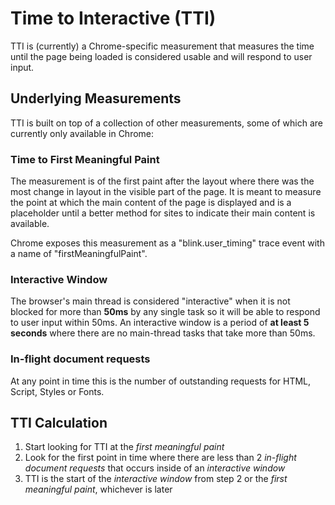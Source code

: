 # Time to Interactive (TTI)
TTI is (currently) a Chrome-specific measurement that measures the time until the page being loaded is considered usable and will respond to user input.

## Underlying Measurements
TTI is built on top of a collection of other measurements, some of which are currently only available in Chrome:

### Time to First Meaningful Paint
The measurement is of the first paint after the layout where there was the most change in layout in the visible part of the page.  It is meant to measure the point at which the main content of the page is displayed and is a placeholder until a better method for sites to indicate their main content is available.

Chrome exposes this measurement as a "blink.user_timing" trace event with a name of "firstMeaningfulPaint".  

### Interactive Window
The browser's main thread is considered "interactive" when it is not blocked for more than **50ms** by any single task so it will be able to respond to user input within 50ms.  An interactive window is a period of **at least 5 seconds** where there are no main-thread tasks that take more than 50ms.

### In-flight document requests
At any point in time this is the number of outstanding requests for HTML, Script, Styles or Fonts.

## TTI Calculation
1. Start looking for TTI at the *first meaningful paint*
2. Look for the first point in time where there are less than 2 *in-flight document requests* that occurs inside of an *interactive window*
3. TTI is the start of the *interactive window* from step 2 or the *first meaningful paint*, whichever is later